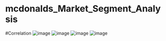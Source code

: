 # mcdonalds_Market_Segment_Analysis
#Correlation
![image](https://github.com/LichuGhosh/mcdonalds_Market_Segment_Analysis/assets/113635514/b1476cae-f2d8-42d6-8568-10d69bb5e5f3)
![image](https://github.com/LichuGhosh/mcdonalds_Market_Segment_Analysis/assets/113635514/1c7c054b-56a8-493f-9ce0-0cd2e14ed84b)
![image](https://github.com/LichuGhosh/mcdonalds_Market_Segment_Analysis/assets/113635514/dcea252d-9cdf-4f87-8257-87d6ac711ea3)
![image](https://github.com/LichuGhosh/mcdonalds_Market_Segment_Analysis/assets/113635514/b5f0b100-e58a-4622-93b3-83935c9988ab)


